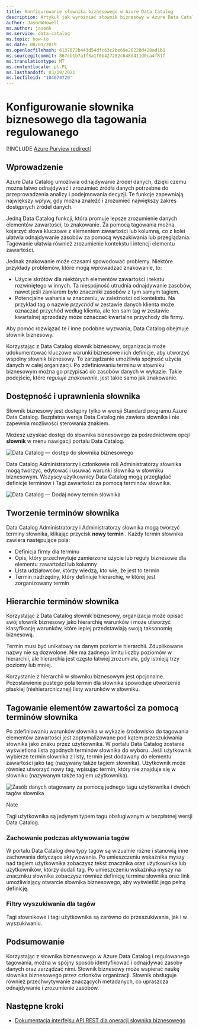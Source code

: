 ```yaml
---
title: Konfigurowanie słownika biznesowego w Azure Data Catalog
description: Artykuł jak wyróżniać słownik biznesowy w Azure Data Catalog do definiowania i używania wspólnego słownika biznesowego do oznaczania zarejestrowanych zasobów danych.
author: JasonWHowell
ms.author: jasonh
ms.service: data-catalog
ms.topic: how-to
ms.date: 08/01/2019
ms.openlocfilehash: 6137072b443d54dfc63c2be69e20228d428ad1b1
ms.sourcegitcommit: 867cb1b7a1f3a1f0b427282c648d411d0ca4f81f
ms.translationtype: MT
ms.contentlocale: pl-PL
ms.lasthandoff: 03/19/2021
ms.locfileid: "104674720"
---
```

# <a name="set-up-the-business-glossary-for-governed-tagging"></a>Konfigurowanie słownika biznesowego dla tagowania regulowanego

[!INCLUDE [Azure Purview redirect](../../includes/data-catalog-use-purview.md)]

## <a name="introduction"></a>Wprowadzenie

Azure Data Catalog umożliwia odnajdywanie źródeł danych, dzięki czemu można łatwo odnajdywać i zrozumieć źródła danych potrzebne do przeprowadzenia analizy i podejmowania decyzji. Te funkcje zapewniają największy wpływ, gdy można znaleźć i zrozumieć największy zakres dostępnych źródeł danych.

Jedną Data Catalog funkcji, która promuje lepsze zrozumienie danych elementów zawartości, to znakowanie. Za pomocą tagowania można kojarzyć słowa kluczowe z elementem zawartości lub kolumną, co z kolei ułatwia odnajdywanie zasobów za pomocą wyszukiwania lub przeglądania. Tagowanie ułatwia również zrozumienie kontekstu i intencji elementu zawartości.

Jednak znakowanie może czasami spowodować problemy. Niektóre przykłady problemów, które mogą wprowadzać znakowanie, to:

* Użycie skrótów dla niektórych elementów zawartości i tekstu rozwiniętego w innych. Ta niespójność utrudnia odnajdywanie zasobów, nawet jeśli zamiarem było znaczniki zasobów z tym samym tagiem.
* Potencjalne wahania w znaczeniu, w zależności od kontekstu. Na przykład tag o nazwie *przychód* w zestawie danych klienta może oznaczać przychód według klienta, ale ten sam tag w zestawie kwartalnej sprzedaży może oznaczać kwartalne przychody dla firmy.  

Aby pomóc rozwiązać te i inne podobne wyzwania, Data Catalog obejmuje słownik biznesowy.

Korzystając z Data Catalog słownik biznesowy, organizacja może udokumentować kluczowe warunki biznesowe i ich definicje, aby utworzyć wspólny słownik biznesowy. To zarządzanie umożliwia spójność użycia danych w całej organizacji. Po zdefiniowaniu terminu w słowniku biznesowym można go przypisać do zasobów danych w wykazie. Takie podejście, które *reguluje znakowanie*, jest takie samo jak znakowanie.

## <a name="glossary-availability-and-privileges"></a>Dostępność i uprawnienia słownika

Słownik biznesowy jest dostępny tylko w wersji Standard programu Azure Data Catalog. Bezpłatna wersja Data Catalog nie zawiera słownika i nie zapewnia możliwości sterowania znakiem.

Możesz uzyskać dostęp do słownika biznesowego za pośrednictwem opcji **słownik** w menu nawigacji portalu Data Catalog.  

![Data Catalog — dostęp do słownika biznesowego](./media/data-catalog-how-to-business-glossary/01-portal-menu.png)

Data Catalog Administratorzy i członkowie roli Administratorzy słownika mogą tworzyć, edytować i usuwać warunki słownika w słowniku biznesowym. Wszyscy użytkownicy Data Catalog mogą przeglądać definicje terminów i Tagi zawartości za pomocą terminów słownika.

![Data Catalog — Dodaj nowy termin słownika](./media/data-catalog-how-to-business-glossary/02-new-term.png)

## <a name="creating-glossary-terms"></a>Tworzenie terminów słownika

Data Catalog Administratorzy i Administratorzy słownika mogą tworzyć terminy słownika, klikając przycisk **nowy termin** . Każdy termin słownika zawiera następujące pola:

* Definicja firmy dla terminu
* Opis, który przechwytuje zamierzone użycie lub reguły biznesowe dla elementu zawartości lub kolumny
* Lista udziałowców, którzy wiedzą, kto wie, że jest to termin
* Termin nadrzędny, który definiuje hierarchię, w której jest zorganizowany termin

## <a name="glossary-term-hierarchies"></a>Hierarchie terminów słownika

Korzystając z Data Catalog słownik biznesowy, organizacja może opisać swój słownik biznesowy jako hierarchię warunków i może utworzyć klasyfikację warunków, które lepiej przedstawiają swoją taksonomię biznesową.

Termin musi być unikatowy na danym poziomie hierarchii. Zduplikowane nazwy nie są dozwolone. Nie ma żadnego limitu liczby poziomów w hierarchii, ale hierarchia jest często łatwiej zrozumiała, gdy istnieją trzy poziomy lub mniej.

Korzystanie z hierarchii w słowniku biznesowym jest opcjonalne. Pozostawienie pustego pola termin dla słownika spowoduje utworzenie płaskiej (niehierarchicznej) listy warunków w słowniku.  

## <a name="tagging-assets-with-glossary-terms"></a>Tagowanie elementów zawartości za pomocą terminów słownika

Po zdefiniowaniu warunków słownika w wykazie środowisko do tagowania elementów zawartości jest zoptymalizowane pod kątem przeszukiwania słownika jako znaku przez użytkownika. W portalu Data Catalog zostanie wyświetlona lista zgodnych terminów słownika do wyboru. Jeśli użytkownik wybierze termin słownika z listy, termin jest dodawany do elementu zawartości jako tag (nazywany także tagiem słownika). Użytkownik może również utworzyć nowy tag, wpisując termin, który nie znajduje się w słowniku (nazywanym także tagiem użytkownika).

![Zasób danych otagowany za pomocą jednego tagu użytkownika i dwóch tagów słownika](./media/data-catalog-how-to-business-glossary/03-tagged-asset.png)

> [!NOTE]
> Tagi użytkownika są jedynym typem tagu obsługiwanym w bezpłatnej wersji Data Catalog.

### <a name="hover-behavior-on-tags"></a>Zachowanie podczas aktywowania tagów

W portalu Data Catalog dwa typy tagów są wizualnie różne i stanowią inne zachowania dotyczące aktywowania. Po umieszczeniu wskaźnika myszy nad tagiem użytkownika zobaczysz tekst znacznika oraz użytkownika lub użytkowników, którzy dodali tag. Po umieszczeniu wskaźnika myszy na znaczniku słownika zobaczysz również definicję terminu słownika oraz link umożliwiający otwarcie słownika biznesowego, aby wyświetlić jego pełną definicję.

### <a name="search-filters-for-tags"></a>Filtry wyszukiwania dla tagów

Tagi słownikowe i tagi użytkownika są zarówno do przeszukiwania, jak i w wyszukiwaniu.

## <a name="summary"></a>Podsumowanie

Korzystając z słownika biznesowego w Azure Data Catalog i regulowanego tagowania, można w spójny sposób identyfikować i odnajdywać zasoby danych oraz zarządzać nimi. Słownik biznesowy może wspierać naukę słownika biznesowego przez członków organizacji. Słownik obsługuje również przechwytywanie znaczących metadanych, co upraszcza odnajdywanie i zrozumienie zasobów.

## <a name="next-steps"></a>Następne kroki

* [Dokumentacja interfejsu API REST dla operacji słownika biznesowego](/rest/api/datacatalog/data-catalog-glossary)
